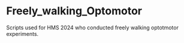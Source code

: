 # Freely_walking_Optomotor
 Scripts used for HMS 2024 who conducted freely walking optotmotor experiments. 
